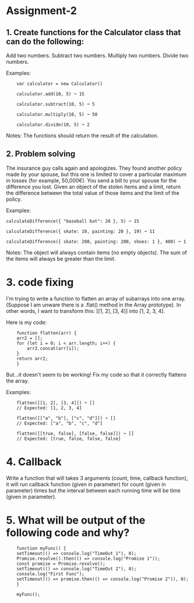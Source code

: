 # Assignment-2

## 1. Create functions for the Calculator class that can do the following:
Add two numbers.
Subtract two numbers.
Multiply two numbers.
Divide two numbers.

Examples:

        var calculator = new Calculator()

        calculator.add(10, 5) ➞ 15

        calculator.subtract(10, 5) ➞ 5

        calculator.multiply(10, 5) ➞ 50

        calculator.divide(10, 5) ➞ 2

Notes:
The functions should return the result of the calculation.






## 2. Problem solving
The insurance guy calls again and apologizes. They found another policy made by your spouse, but this one is limited to cover a particular maximum in losses (for example,      50,000€). You send a bill to your spouse for the difference you lost.
Given an object of the stolen items and a limit, return the difference between the total value of those items and the limit of the policy.

Examples:

    calculateDifference({ "baseball bat": 20 }, 5) ➞ 15

    calculateDifference({ skate: 10, painting: 20 }, 19) ➞ 11

    calculateDifference({ skate: 200, painting: 200, shoes: 1 }, 400) ➞ 1

Notes:
The object will always contain items (no empty objects).
The sum of the items will always be greater than the limit.






# 3. code fixing
I'm trying to write a function to flatten an array of subarrays into one array. (Suppose I am unware there is a .flat() method in the Array prototype). In other words, I want to transform this: [[1, 2], [3, 4]] into [1, 2, 3, 4].

Here is my code:

        function flatten(arr) {
        arr2 = [];
        for (let i = 0; i < arr.length; i++) {
            arr2.concat(arr[i]);
        }
        return arr2;
        }


But...it doesn't seem to be working! Fix my code so that it correctly flattens the array.

Examples:

        flatten([[1, 2], [3, 4]]) ➞ []
        // Expected: [1, 2, 3, 4]

        flatten([["a", "b"], ["c", "d"]]) ➞ []
        // Expected: ["a", "b", "c", "d"]

        flatten([[true, false], [false, false]]) ➞ []
        // Expected: [true, false, false, false]








# 4. Callback
Write a function that will takes 3 arguments (count, time, callback function), it will run callback function (given in parameter)  for count (given in parameter) times but the interval between each running time will  be time (given in parameter).






# 5. What will be output of the following code and why?

        function myFunc() {
        setTimeout(() => console.log("TimeOut 1"), 0);
        Promise.resolve().then(() => console.log("Promise 1"));
        const promise = Promise.resolve();
        setTimeout(() => console.log("TimeOut 2"), 0);
        console.log("First Func");
        setTimeout(() => promise.then(() => console.log("Promise 2")), 0);
        }
        
        myFunc();
